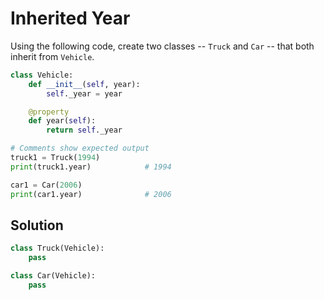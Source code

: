 # Inherited Year
Using the following code, create two classes -- `Truck` and `Car` -- that both inherit from `Vehicle`.

```python
class Vehicle:
    def __init__(self, year):
        self._year = year

    @property
    def year(self):
        return self._year

# Comments show expected output
truck1 = Truck(1994)
print(truck1.year)            # 1994

car1 = Car(2006)
print(car1.year)              # 2006
```

## Solution
```python
class Truck(Vehicle):
    pass

class Car(Vehicle):
    pass
```
